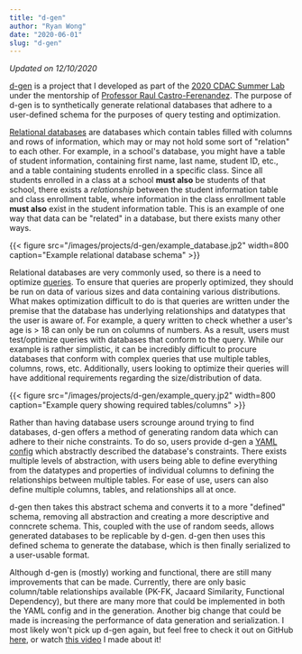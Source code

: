 ```yaml
---
title: "d-gen"
author: "Ryan Wong"
date: "2020-06-01"
slug: "d-gen"
---
```

  
*Updated on 12/10/2020* 
  
[d-gen](https://github.com/raulcf/d-gen) is a project that I developed as part of the [2020 CDAC Summer Lab](https://cdac.uchicago.edu/engage/summerlab/#project-profiles) 
under the mentorship of [Professor Raul Castro-Ferenandez](https://raulcastrofernandez.com). The purpose of d-gen is to synthetically 
generate relational databases that adhere to a user-defined schema for the purposes of query testing and optimization.  
  
[Relational databases](https://en.wikipedia.org/wiki/Relational_database) are databases which contain tables filled with columns and rows 
of information, which may or may not hold some sort of "relation" to each other. For example, in a school's database, you might have a 
table of student information, containing first name, last name, student ID, etc., and a table containing students enrolled in a specific 
class. Since all students enrolled in a class at a school **must also** be students of that school, there exists a *relationship* between 
the student information table and class enrollment table, where information in the class enrollment table **must also** exist in the student 
information table. This is an example of one way that data can be "related" in a database, but there exists many other ways.  
  
{{< figure src="/images/projects/d-gen/example_database.jp2" width=800 caption="Example relational database schema" >}}
  
Relational databases are very commonly used, so there is a need to optimize [queries](https://www.hostinger.com/tutorials/what-is-a-query). 
To ensure that queries are properly optimized, they should be run on data of various sizes and data containing various distributions. 
What makes optimization difficult to do is that queries are written under the premise that the database has underlying relationships and 
datatypes that the user is aware of. For example, a query written to check whether a user's age is > 18 can only be run on columns of numbers. 
As a result, users must test/optimize queries with databases that conform to the query. While our example is rather 
simplistic, it can be incredibly difficult to procure databases that conform with complex queries that use multiple tables, columns, rows, 
etc. Additionally, users looking to optimize their queries will have additional requirements regarding the size/distribution of data.
  
{{< figure src="/images/projects/d-gen/example_query.jp2" width=800 caption="Example query showing required tables/columns" >}}
  
Rather than having database users scrounge around trying to find databases, d-gen offers a method of generating random data which can 
adhere to their niche constraints. To do so, users provide d-gen a [YAML config](https://github.com/raulcf/d-gen/blob/master/example_specifications/specification_outline.md) 
which abstractly described the database's constraints. There exists multiple levels of abstraction, with users being able to define 
everything from the datatypes and properties of individual columns to defining the relationships between multiple tables. For ease of use, 
users can also define multiple columns, tables, and relationships all at once.  
  
d-gen then takes this abstract schema and converts it to a more "defined" schema, removing all abstraction and creating a more descriptive 
and conncrete schema. This, coupled with the use of random seeds, allows generated databases to be replicable by d-gen. d-gen then uses 
this defined schema to generate the database, which is then finally serialized to a user-usable format.
  
Although d-gen is (mostly) working and functional, there are still many improvements that can be made. Currently, there are only basic 
column/table relationships available (PK-FK, Jacaard Similarity, Functional Dependency), but there are many more that could be implemented 
in both the YAML config and in the generation. Another big change that could be made is increasing the performance of data generation and 
serialization. I most likely won't pick up d-gen again, but feel free to check it out on GitHub [here](https://github.con/raulcf/d-gen), or 
watch [this video](https://www.youtube.com/watch?v=qPmuSZtiiiQ&feature=emb_imp_woyt) I made about it!
